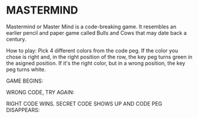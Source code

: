 # MASTERMIND 

Mastermind or Master Mind is a code-breaking game. It resembles an earlier pencil and paper game called Bulls and Cows that may date back a century. 

How to play: Pick 4 different colors from the code peg. If the color you chose is right and, in the right position of the row, the key peg turns green in the asigned position. If it's the right color, but in a wrong position, the key peg turns white. 

GAME BEGINS:

WRONG CODE, TRY AGAIN:

RIGHT CODE WINS. SECRET CODE SHOWS UP AND CODE PEG DISAPPEARS:

